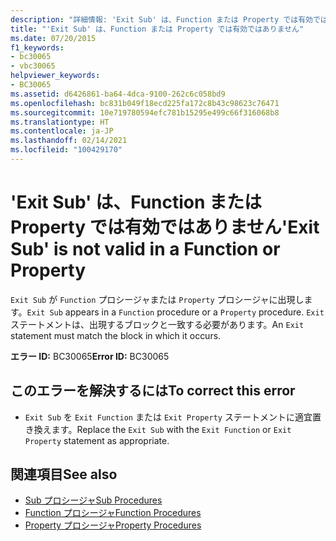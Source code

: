 ```yaml
---
description: "詳細情報: 'Exit Sub' は、Function または Property では有効ではありません"
title: "'Exit Sub' は、Function または Property では有効ではありません"
ms.date: 07/20/2015
f1_keywords:
- bc30065
- vbc30065
helpviewer_keywords:
- BC30065
ms.assetid: d6426861-ba64-4dca-9100-262c6c058bd9
ms.openlocfilehash: bc831b049f18ecd225fa172c8b43c98623c76471
ms.sourcegitcommit: 10e719780594efc781b15295e499c66f316068b8
ms.translationtype: HT
ms.contentlocale: ja-JP
ms.lasthandoff: 02/14/2021
ms.locfileid: "100429170"
---
```

# <a name="exit-sub-is-not-valid-in-a-function-or-property"></a><span data-ttu-id="4ac34-103">'Exit Sub' は、Function または Property では有効ではありません</span><span class="sxs-lookup"><span data-stu-id="4ac34-103">'Exit Sub' is not valid in a Function or Property</span></span>

<span data-ttu-id="4ac34-104">`Exit Sub` が `Function` プロシージャまたは `Property` プロシージャに出現します。</span><span class="sxs-lookup"><span data-stu-id="4ac34-104">`Exit Sub` appears in a `Function` procedure or a `Property` procedure.</span></span> <span data-ttu-id="4ac34-105">`Exit` ステートメントは、出現するブロックと一致する必要があります。</span><span class="sxs-lookup"><span data-stu-id="4ac34-105">An `Exit` statement must match the block in which it occurs.</span></span>  
  
 <span data-ttu-id="4ac34-106">**エラー ID:** BC30065</span><span class="sxs-lookup"><span data-stu-id="4ac34-106">**Error ID:** BC30065</span></span>  
  
## <a name="to-correct-this-error"></a><span data-ttu-id="4ac34-107">このエラーを解決するには</span><span class="sxs-lookup"><span data-stu-id="4ac34-107">To correct this error</span></span>  
  
- <span data-ttu-id="4ac34-108">`Exit Sub` を `Exit Function` または `Exit Property` ステートメントに適宜置き換えます。</span><span class="sxs-lookup"><span data-stu-id="4ac34-108">Replace the `Exit Sub` with the `Exit Function` or `Exit Property` statement as appropriate.</span></span>  
  
## <a name="see-also"></a><span data-ttu-id="4ac34-109">関連項目</span><span class="sxs-lookup"><span data-stu-id="4ac34-109">See also</span></span>

- [<span data-ttu-id="4ac34-110">Sub プロシージャ</span><span class="sxs-lookup"><span data-stu-id="4ac34-110">Sub Procedures</span></span>](../programming-guide/language-features/procedures/sub-procedures.md)
- [<span data-ttu-id="4ac34-111">Function プロシージャ</span><span class="sxs-lookup"><span data-stu-id="4ac34-111">Function Procedures</span></span>](../programming-guide/language-features/procedures/function-procedures.md)
- [<span data-ttu-id="4ac34-112">Property プロシージャ</span><span class="sxs-lookup"><span data-stu-id="4ac34-112">Property Procedures</span></span>](../programming-guide/language-features/procedures/property-procedures.md)
